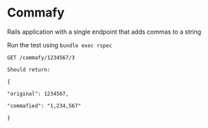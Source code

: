# Commafy
Rails application with a single endpoint that adds commas to a string


Run the test using ```bundle exec rspec```

```
GET /commafy/1234567/3

Should return:

{

"original": 1234567,

"commafied": "1,234,567"

}
```

